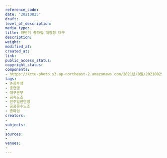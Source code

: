 ```yaml
---
reference_code: 
date: '20210825'
draft: 
level_of_description: 
media_type: 
title: 하반기 총파업 대장정 대구
description: 
weight: 
modified_at: 
created_at: 
link: 
public_access_status: 
copyright_status: 
components:
- https://kctu-photo.s3.ap-northeast-2.amazonaws.com/2021년/8월/20210825-하반기+총파업+대장정+대구_순회투쟁_총연맹_대구본부_금속노조_민주일반연맹_공공운수노조_총파업/_1D20494.jpg
tags:
- 순회투쟁
- 총연맹
- 대구본부
- 금속노조
- 민주일반연맹
- 공공운수노조
- 총파업
creators:
- 
subjects:
- 
sources:
- 
venues:
- 
---
```

